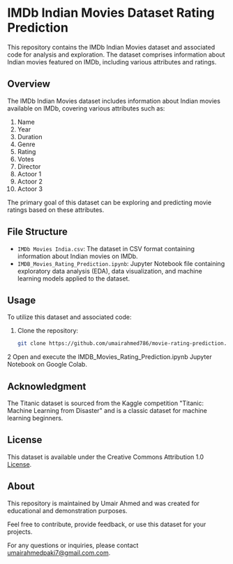 
# IMDb Indian Movies Dataset Rating Prediction

This repository contains the IMDb Indian Movies dataset and associated code for analysis and exploration. The dataset comprises information about Indian movies featured on IMDb, including various attributes and ratings.

## Overview

The IMDb Indian Movies dataset includes information about Indian movies available on IMDb, covering various attributes such as:

1. Name
2. Year
3. Duration
4. Genre
5. Rating
6. Votes
7. Director
8. Actoor 1
9. Actoor 2
10. Actoor 3

The primary goal of this dataset can be exploring and predicting movie ratings based on these attributes.

## File Structure

- `IMDb Movies India.csv`:  The dataset in CSV format containing information about Indian movies on IMDb.
- `IMDB_Movies_Rating_Prediction.ipynb`: Jupyter Notebook file containing exploratory data analysis (EDA), data visualization, and machine learning models applied to the dataset.

## Usage

To utilize this dataset and associated code:

1. Clone the repository:

   ```bash
   git clone https://github.com/umairahmed786/movie-rating-prediction.git
2 Open and execute the IMDB_Movies_Rating_Prediction.ipynb Jupyter Notebook on Google Colab.

## Acknowledgment

The Titanic dataset is sourced from the Kaggle competition "Titanic: Machine Learning from Disaster" and is a classic dataset for machine learning beginners.


## License

This dataset is available under the Creative Commons Attribution 1.0 [License](https://creativecommons.org/publicdomain/zero/1.0/).

## About

This repository is maintained by Umair Ahmed and was created for educational and demonstration purposes.

Feel free to contribute, provide feedback, or use this dataset for your projects.

For any questions or inquiries, please contact umairahmedpaki7@gmail.com.com.
